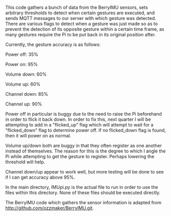 This code gathers a bunch of data from the BerryIMU sensors, sets arbitrary thresholds to detect when certain gestures are executed, and sends MQTT messages to our server with which gesture was detected. There are various flags to detect when a gesture was just made so as to prevent the detection of its opposite gesture within a certain time frame, as many gestures require the Pi to be put back in its original position after. 

Currently, the gesture accuracy is as follows:

Power off: 35%

Power on: 95%

Volume down: 60%

Volume up: 60%

Channel down: 85%

Channel up: 90%

Power off in particular is buggy due to the need to raise the Pi beforehand in order to flick it back down. In order to fix this, next quarter I will be attempting to add in a "flicked_up" flag which will attempt to wait for a "flicked_down" flag to determine power off. If no flicked_down flag is found, then it will power on as normal.

Volume up/down both are buggy in that they often register as one another instead of themselves. The reason for this is the degree to which I angle the Pi while attempting to get the gesture to register. Perhaps lowering the threshold will help.

Channel down/up appear to work well, but more testing will be done to see if I can get accuracy above 95%.

In the main directory, IMUpi.py is the actual file to run in order to use the files within this directory. None of these files should be executed directly.

The BerryIMU code which gathers the sensor information is adapted from http://github.com/ozzmaker/BerryIMU.git.
